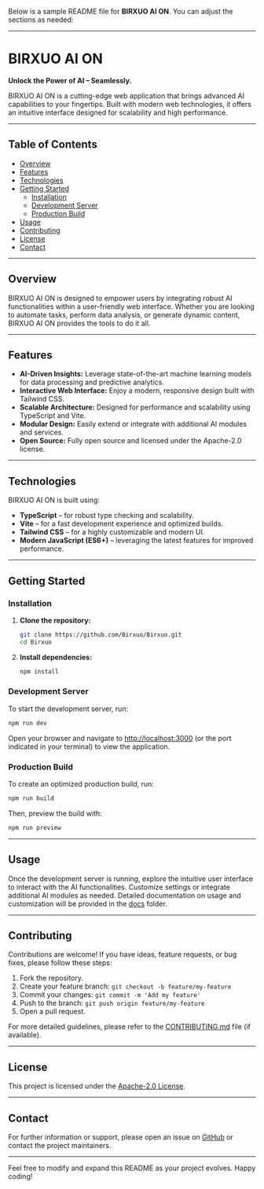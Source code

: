 Below is a sample README file for **BIRXUO AI ON**. You can adjust the sections as needed:

---

# BIRXUO AI ON

**Unlock the Power of AI – Seamlessly.**

BIRXUO AI ON is a cutting-edge web application that brings advanced AI capabilities to your fingertips. Built with modern web technologies, it offers an intuitive interface designed for scalability and high performance.

---

## Table of Contents

- [Overview](#overview)
- [Features](#features)
- [Technologies](#technologies)
- [Getting Started](#getting-started)
  - [Installation](#installation)
  - [Development Server](#development-server)
  - [Production Build](#production-build)
- [Usage](#usage)
- [Contributing](#contributing)
- [License](#license)
- [Contact](#contact)

---

## Overview

BIRXUO AI ON is designed to empower users by integrating robust AI functionalities within a user-friendly web interface. Whether you are looking to automate tasks, perform data analysis, or generate dynamic content, BIRXUO AI ON provides the tools to do it all.

---

## Features

- **AI-Driven Insights:** Leverage state-of-the-art machine learning models for data processing and predictive analytics.
- **Interactive Web Interface:** Enjoy a modern, responsive design built with Tailwind CSS.
- **Scalable Architecture:** Designed for performance and scalability using TypeScript and Vite.
- **Modular Design:** Easily extend or integrate with additional AI modules and services.
- **Open Source:** Fully open source and licensed under the Apache-2.0 license.

---

## Technologies

BIRXUO AI ON is built using:

- **TypeScript** – for robust type checking and scalability.
- **Vite** – for a fast development experience and optimized builds.
- **Tailwind CSS** – for a highly customizable and modern UI.
- **Modern JavaScript (ES6+)** – leveraging the latest features for improved performance.

---

## Getting Started

### Installation

1. **Clone the repository:**

   ```bash
   git clone https://github.com/Birxuo/Birxuo.git
   cd Birxuo
   ```

2. **Install dependencies:**

   ```bash
   npm install
   ```

### Development Server

To start the development server, run:

```bash
npm run dev
```

Open your browser and navigate to [http://localhost:3000](http://localhost:3000) (or the port indicated in your terminal) to view the application.

### Production Build

To create an optimized production build, run:

```bash
npm run build
```

Then, preview the build with:

```bash
npm run preview
```

---

## Usage

Once the development server is running, explore the intuitive user interface to interact with the AI functionalities. Customize settings or integrate additional AI modules as needed. Detailed documentation on usage and customization will be provided in the [docs](./docs) folder.

---

## Contributing

Contributions are welcome! If you have ideas, feature requests, or bug fixes, please follow these steps:

1. Fork the repository.
2. Create your feature branch: `git checkout -b feature/my-feature`
3. Commit your changes: `git commit -m 'Add my feature'`
4. Push to the branch: `git push origin feature/my-feature`
5. Open a pull request.

For more detailed guidelines, please refer to the [CONTRIBUTING.md](./CONTRIBUTING.md) file (if available).

---

## License

This project is licensed under the [Apache-2.0 License](./LICENSE).

---

## Contact

For further information or support, please open an issue on [GitHub](https://github.com/Birxuo/Birxuo/issues) or contact the project maintainers.

---

Feel free to modify and expand this README as your project evolves. Happy coding!
